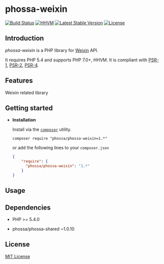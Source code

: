 # phossa-weixin
[![Build Status](https://travis-ci.org/phossa/phossa-weixin.svg?branch=master)](https://travis-ci.org/phossa/phossa-weixin)
[![HHVM](https://img.shields.io/hhvm/phossa/phossa-weixin.svg?style=flat)](http://hhvm.h4cc.de/package/phossa/phossa-weixin)
[![Latest Stable Version](https://img.shields.io/packagist/vpre/phossa/phossa-weixin.svg?style=flat)](https://packagist.org/packages/phossa/phossa-weixin)
[![License](https://poser.pugx.org/phossa/phossa-weixin/license)](http://mit-license.org/)

Introduction
---
*phossa-weixin* is a PHP library for [Weixin][Weixin] API.

It requires PHP 5.4 and supports PHP 7.0+, HHVM. It is compliant with
[PSR-1][PSR-1], [PSR-2][PSR-2], [PSR-4][PSR-4].

[PSR-1]: http://www.php-fig.org/psr/psr-1/ "PSR-1: Basic Coding Standard"
[PSR-2]: http://www.php-fig.org/psr/psr-2/ "PSR-2: Coding Style Guide"
[PSR-4]: http://www.php-fig.org/psr/psr-4/ "PSR-4: Autoloader"
[Weixin]: https://mp.weixin.qq.com/ "Weixin"

Features
---
Weixin related library

Getting started
---

- **Installation**

  Install via the [`composer`](https://getcomposer.org/) utility.

  ```
  composer require "phossa/phossa-weixin=1.*"
  ```

  or add the following lines to your `composer.json`

  ```json
  {
      "require": {
        "phossa/phossa-weixin": "1.*"
      }
  }
  ```

Usage
---

Dependencies
---

- PHP >= 5.4.0

- phossa/phossa-shared ~1.0.10

License
---

[MIT License](http://mit-license.org/)
